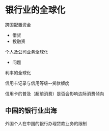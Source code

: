# 银行业的全球化

跨国配置资金

- 借贷
- 投融资

个人及公司业务全球化

- 问题

利率的全球化

信用卡记录与信用等级--贷款额度

信用卡的普及（超前消费）是否会影响边际消费倾向

## 中国的银行业出海

外国个人在中国的银行办理贷款业务的限制